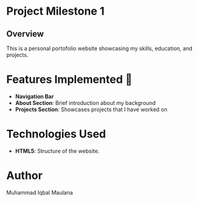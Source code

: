 # Project Milestone 1

## Overview 
This is a personal portofolio website showcasing my skills, education, and projects. 

# Features Implemented :construction:
- **Navigation Bar**
- **About Section**: Brief introduction about my background
- **Projects Section**: Showcases projects that I have worked on



# Technologies Used
- **HTML5**: Structure of the website.
# Author

Muhammad Iqbal Maulana